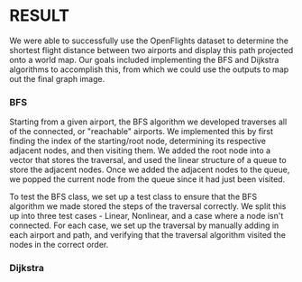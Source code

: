 # RESULT
We were able to successfully use the OpenFlights dataset to determine the shortest flight distance between two airports and display this path projected onto a world map.  Our goals included implementing the BFS and Dijkstra algorithms to accomplish this, from which we could use the outputs to map out the final graph image.  

### BFS
Starting from a given airport, the BFS algorithm we developed traverses all of the connected, or "reachable" airports.  We implemented this by first finding the index of the starting/root node, determining its respective adjacent nodes, and then visiting them.  We added the root node into a vector that stores the traversal, and used the linear structure of a queue to store the adjacent nodes.  Once we added the adjacent nodes to the queue, we popped the current node from the queue since it had just been visited.

To test the BFS class, we set up a test class to ensure that the BFS algorithm we made stored the steps of the traversal correctly. We split this up into three test cases - Linear, Nonlinear, and a case where a node isn't connected.  For each case, we set up the traversal by manually adding in each airport and path, and verifying that the traversal algorithm visited the nodes in the correct order.  

### Dijkstra